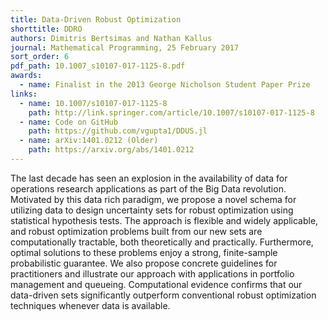 ```yaml
---
title: Data-Driven Robust Optimization
shorttitle: DDRO
authors: Dimitris Bertsimas and Nathan Kallus
journal: Mathematical Programming, 25 February 2017
sort_order: 6
pdf_path: 10.1007_s10107-017-1125-8.pdf
awards:
  - name: Finalist in the 2013 George Nicholson Student Paper Prize
links:
  - name: 10.1007/s10107-017-1125-8
    path: http://link.springer.com/article/10.1007/s10107-017-1125-8
  - name: Code on GitHub
    path: https://github.com/vgupta1/DDUS.jl
  - name: arXiv:1401.0212 (Older)
    path: https://arxiv.org/abs/1401.0212
---
```

The last decade has seen an explosion in the availability of data for operations research applications as part of the Big Data revolution. Motivated by this data rich paradigm, we propose a novel schema for utilizing data to design uncertainty sets for robust optimization using statistical hypothesis tests. The approach is flexible and widely applicable, and robust optimization problems built from our new sets are computationally tractable, both theoretically and practically. Furthermore, optimal solutions to these problems enjoy a strong, finite-sample probabilistic guarantee. We also propose concrete guidelines for practitioners and illustrate our approach with applications in portfolio management and queueing. Computational evidence confirms that our data-driven sets significantly outperform conventional robust optimization techniques whenever data is available.